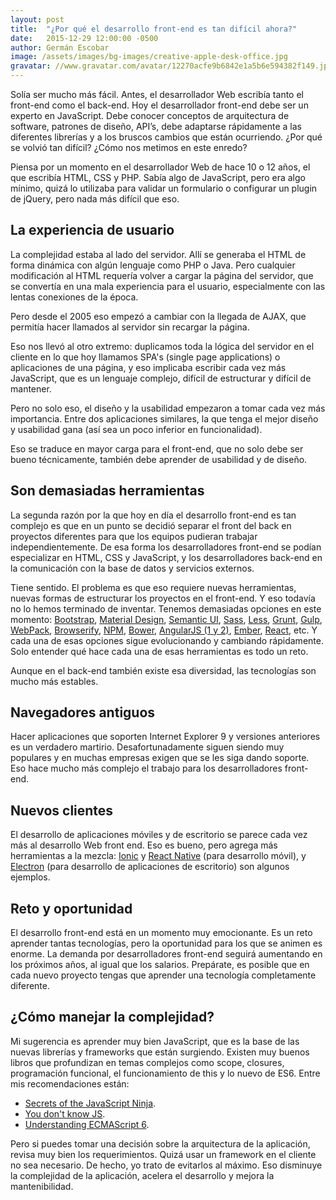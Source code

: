 ```yaml
---
layout: post
title:  "¿Por qué el desarrollo front-end es tan difícil ahora?"
date:   2015-12-29 12:00:00 -0500
author: Germán Escobar
image: /assets/images/bg-images/creative-apple-desk-office.jpg
gravatar: //www.gravatar.com/avatar/12270acfe9b6842e1a5b6e594382f149.jpg?s=80
---
```


Solía ser mucho más fácil. Antes, el desarrollador Web escribía tanto el front-end como el back-end. Hoy el desarrollador front-end debe ser un experto en JavaScript. <!-- more -->Debe conocer conceptos de arquitectura de software, patrones de diseño, API’s, debe adaptarse rápidamente a las diferentes librerías y a los bruscos cambios que están ocurriendo. ¿Por qué se volvió tan difícil? ¿Cómo nos metimos en este enredo?  

Piensa por un momento en el desarrollador Web de hace 10 o 12 años, el que escribía HTML, CSS y PHP. Sabía algo de JavaScript, pero era algo mínimo, quizá lo utilizaba para validar un formulario o configurar un plugin de jQuery, pero nada más difícil que eso.

## La experiencia de usuario

La complejidad estaba al lado del servidor. Allí se generaba el HTML de forma dinámica con algún lenguaje como PHP o Java. Pero cualquier modificación al HTML requería volver a cargar la página del servidor, que se convertía en una mala experiencia para el usuario, especialmente con las lentas conexiones de la época.

Pero desde el 2005 eso empezó a cambiar con la llegada de AJAX, que permitía hacer llamados al servidor sin recargar la página.

Eso nos llevó al otro extremo: duplicamos toda la lógica del servidor en el cliente en lo que hoy llamamos SPA's (single page applications) o aplicaciones de una página, y eso implicaba escribir cada vez más JavaScript, que es un lenguaje complejo, difícil de estructurar y difícil de mantener.

Pero no solo eso, el diseño y la usabilidad empezaron a tomar cada vez más importancia. Entre dos aplicaciones similares, la que tenga el mejor diseño y usabilidad gana (así sea un poco inferior en funcionalidad).

Eso se traduce en mayor carga para el front-end, que no solo debe ser bueno técnicamente, también debe aprender de usabilidad y de diseño.

## Son demasiadas herramientas

La segunda razón por la que hoy en día el desarrollo front-end es tan complejo es que en un punto se decidió separar el front del back en proyectos diferentes para que los equipos pudieran trabajar independientemente. De esa forma los desarrolladores front-end se podían especializar en HTML, CSS y JavaScript, y los desarrolladores back-end en la comunicación con la base de datos y servicios externos.

Tiene sentido. El problema es que eso requiere nuevas herramientas, nuevas formas de estructurar los proyectos en el front-end. Y eso todavía no lo hemos terminado de inventar. Tenemos demasiadas opciones en este momento: <a href="http://getbootstrap.com/" target="_blank">Bootstrap</a>, <a href="https://www.google.com/design/spec/material-design/introduction.html" target="_blank">Material Design</a>, <a href="http://semantic-ui.com/" target="_blank">Semantic UI</a>, <a href="http://sass-lang.com/" target="_blank">Sass</a>, <a href="http://lesscss.org/" target="_blank">Less</a>, <a href="http://gruntjs.com/" target="_blank">Grunt</a>, <a href="http://gulpjs.com/" target="_blank">Gulp</a>, <a href="https://webpack.github.io/" target="_blank">WebPack</a>, <a href="http://browserify.org/" target="_blank">Browserify</a>, <a href="https://www.npmjs.com/" target="_blank">NPM</a>, <a href="http://bower.io/">Bower</a>, <a href="https://angularjs.org/" target="_blank">AngularJS (1 y 2)</a>, <a href="http://emberjs.com/" target="_blank">Ember</a>, <a href="https://facebook.github.io/react/" target="_blank">React</a>, etc. Y cada una de esas opciones sigue evolucionando y cambiando rápidamente. Solo entender qué hace cada una de esas herramientas es todo un reto.

Aunque en el back-end también existe esa diversidad, las tecnologías son mucho más estables.

## Navegadores antiguos

Hacer aplicaciones que soporten Internet Explorer 9 y versiones anteriores es un verdadero martirio. Desafortunadamente siguen siendo muy populares y en muchas empresas exigen que se les siga dando soporte. Eso hace mucho más complejo el trabajo para los desarrolladores front-end.

## Nuevos clientes

El desarrollo de aplicaciones móviles y de escritorio se parece cada vez más al desarrollo Web front end. Eso es bueno, pero agrega más herramientas a la mezcla: <a href="http://ionicframework.com/" target="_blank">Ionic</a> y <a href="https://facebook.github.io/react-native/" target="_blank">React Native</a> (para desarrollo móvil), y <a href="http://electron.atom.io/" target="_blank">Electron</a> (para desarrollo de aplicaciones de escritorio) son algunos ejemplos.

## Reto y oportunidad

El desarrollo front-end está en un momento muy emocionante. Es un reto aprender tantas tecnologías, pero la oportunidad para los que se animen es enorme. La demanda por desarrolladores front-end seguirá aumentando en los próximos años, al igual que los salarios. Prepárate, es posible que en cada nuevo proyecto tengas que aprender una tecnología completamente diferente.

## ¿Cómo manejar la complejidad?

Mi sugerencia es aprender muy bien JavaScript, que es la base de las nuevas librerías y frameworks que están surgiendo. Existen muy buenos libros que profundizan en temas complejos como scope, closures, programación funcional, el funcionamiento de this y lo nuevo de ES6. Entre mis recomendaciones están:

* [Secrets of the JavaScript Ninja](https://www.manning.com/books/secrets-of-the-javascript-ninja).
* [You don't know JS](https://github.com/getify/You-Dont-Know-JS).
* [Understanding ECMAScript 6](https://leanpub.com/understandinges6/).

Pero si puedes tomar una decisión sobre la arquitectura de la aplicación, revisa muy bien los requerimientos. Quizá usar un framework en el cliente no sea necesario. De hecho, yo trato de evitarlos al máximo. Eso disminuye la complejidad de la aplicación, acelera el desarrollo y mejora la mantenibilidad.
